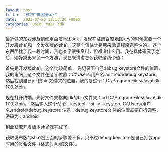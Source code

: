 ```yaml
---
layout: post
title:  "获取百度地图sdk"
date:   2023-07-20 15:53:26 +0000
categories: Baidu maps sdk 
---
```


最近做的东西涉及到使用百度地图sdk，发现在注册百度地图key的时候需要一个开发版sha1和一个发布版的sha1，这两个值估计是用来验证程序完整性的。
这个东西困扰了我一段时间，我也查了很多资料，但都没什么用。我在具体研究了之后，刚好摸出来了一个方法，现在来讲讲怎么获取这两个值：

首先是开发版sha1，这个比较简单。
先记录下自己debug.keystore文件的位置，我的电脑上这个文件在这个位置：C:\Users\用户名\.android\debug.keystore。
然后找到自己jdk的bin文件夹的位置，我的是这个：C:\Program Files\Java\jdk-17.0.2\bin。

现在打开终端，先将文件夹指向jdk的bin文件夹：cd C:\Program Files\Java\jdk-17.0.2\bin。
然后输入这个命令：keytool -list -v -keystore C:\Users\用户名\.android\debug.keystore 注意：debug.keystore文件的位置需要自行调整，
密码为：android

到此获取开发版本sha1就完成了。

获取发布版的sha1跟上面的步骤差不多，只不过debug.keystore是自己打包app时用的签名文件（格式为jks的文件）。

